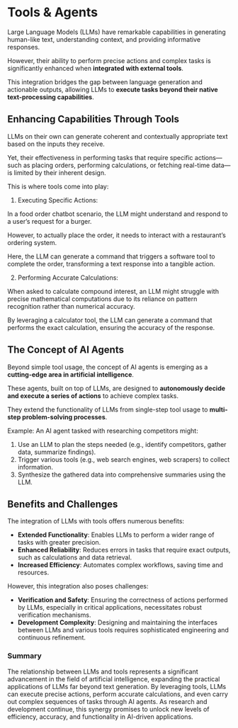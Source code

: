 # Tools & Agents

Large Language Models (LLMs) have remarkable capabilities in generating human-like text, understanding context, and providing informative responses.

However, their ability to perform precise actions and complex tasks is significantly enhanced when **integrated with external tools**.

This integration bridges the gap between language generation and actionable outputs, allowing LLMs to **execute tasks beyond their native text-processing capabilities**.

## Enhancing Capabilities Through Tools

LLMs on their own can generate coherent and contextually appropriate text based on the inputs they receive.

Yet, their effectiveness in performing tasks that require specific actions—such as placing orders, performing calculations, or fetching real-time data—is limited by their inherent design.

This is where tools come into play:

1. Executing Specific Actions:

In a food order chatbot scenario, the LLM might understand and respond to a user’s request for a burger.

However, to actually place the order, it needs to interact with a restaurant’s ordering system. 

Here, the LLM can generate a command that triggers a software tool to complete the order, transforming a text response into a tangible action.

2. Performing Accurate Calculations:

When asked to calculate compound interest, an LLM might struggle with precise mathematical computations due to its reliance on pattern recognition rather than numerical accuracy.

By leveraging a calculator tool, the LLM can generate a command that performs the exact calculation, ensuring the accuracy of the response.

## The Concept of AI Agents

Beyond simple tool usage, the concept of AI agents is emerging as a **cutting-edge area in artificial intelligence**.

These agents, built on top of LLMs, are designed to **autonomously decide and execute a series of actions** to achieve complex tasks.

They extend the functionality of LLMs from single-step tool usage to **multi-step problem-solving processes**.

Example: An AI agent tasked with researching competitors might:

1. Use an LLM to plan the steps needed (e.g., identify competitors, gather data, summarize findings).
2. Trigger various tools (e.g., web search engines, web scrapers) to collect information.
3. Synthesize the gathered data into comprehensive summaries using the LLM.

## Benefits and Challenges

The integration of LLMs with tools offers numerous benefits:

- **Extended Functionality**: Enables LLMs to perform a wider range of tasks with greater precision.
- **Enhanced Reliability**: Reduces errors in tasks that require exact outputs, such as calculations and data retrieval.
- **Increased Efficiency**: Automates complex workflows, saving time and resources.

However, this integration also poses challenges:

- **Verification and Safety**: Ensuring the correctness of actions performed by LLMs, especially in critical applications, necessitates robust verification mechanisms.
- **Development Complexity**: Designing and maintaining the interfaces between LLMs and various tools requires sophisticated engineering and continuous refinement.

### Summary

The relationship between LLMs and tools represents a significant advancement in the field of artificial intelligence, expanding the practical applications of LLMs far beyond text generation. By leveraging tools, LLMs can execute precise actions, perform accurate calculations, and even carry out complex sequences of tasks through AI agents. As research and development continue, this synergy promises to unlock new levels of efficiency, accuracy, and functionality in AI-driven applications.
